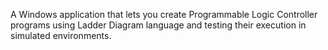 A Windows application that lets you create Programmable Logic Controller programs using Ladder Diagram language and testing their execution in simulated environments.
